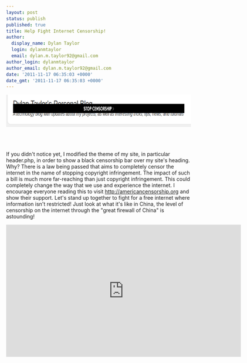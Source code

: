 ```yaml
---
layout: post
status: publish
published: true
title: Help Fight Internet Censorship!
author:
  display_name: Dylan Taylor
  login: dylanmtaylor
  email: dylan.m.taylor92@gmail.com
author_login: dylanmtaylor
author_email: dylan.m.taylor92@gmail.com
date: '2011-11-17 06:35:03 +0000'
date_gmt: '2011-11-17 06:35:03 +0000'
---
```

<p><a href="http://dylanmtaylor.com/2011/11/17/help-fight-internet-censorship/screenshot-17-2/" rel="attachment wp-att-1099"><img class="alignleft size-full wp-image-1099" title="Screenshot-17" src="/images/blog/2011/11/Screenshot-17.png" alt="" width="610" height="88" /></a>&nbsp;</p>
<p>&nbsp;</p>
<p>If you didn't notice yet, I modified the theme of my site, in particular header.php, in order to show a black censorship bar over my site's heading. Why? There is a law being passed that aims to completely censor the internet in the name of stopping copyright infringement. The impact of such a bill is much more far-reaching than just copyright infringement. This could completely change the way that we use and experience the internet. I encourage everyone reading this to visit <a href="http://americancensorship.org/">http://americancensorship.org</a> and show their support. Let's stand up together to fight for a free internet where information isn't restricted! Just look at what it's like in China, the level of censorship on the internet through the "great firewall of China" is astounding!</p>
<p><iframe src="http://player.vimeo.com/video/31100268?title=0&byline=0&portrait=0" width="640" height="360" frameborder="0" webkitAllowFullScreen allowFullScreen></iframe></p>
